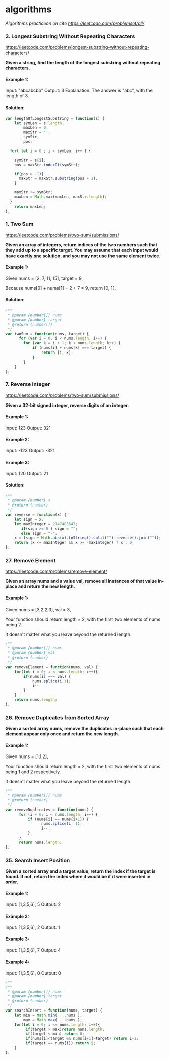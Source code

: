 # algorithms
*Algorithms practiceon on cite https://leetcode.com/problemset/all/*

### 3. Longest Substring Without Repeating Characters
https://leetcode.com/problems/longest-substring-without-repeating-characters/

**Given a string, find the length of the longest substring without repeating characters.**

#### Example 1:

Input: "abcabcbb"
Output: 3 
Explanation: The answer is "abc", with the length of 3. 

 #### Solution: 
```javascript
var lengthOfLongestSubstring = function(s) {
    let symLen = s.length,
        maxLen = 0,
        maxStr = '',
        symStr,
        pos;

  for( let i = 0 ; i < symLen; i++ ) {

    symStr = s[i];
    pos = maxStr.indexOf(symStr);

    if(pos > -1){
      maxStr = maxStr.substring(pos + 1);
    }

    maxStr += symStr;
    maxLen = Math.max(maxLen, maxStr.length);
  }
    return maxLen;
};
```
### 1. Two Sum
https://leetcode.com/problems/two-sum/submissions/

**Given an array of integers, return indices of the two numbers such that they add up to a specific target.
You may assume that each input would have exactly one solution, and you may not use the same element twice.**

#### Example 1:

Given nums = [2, 7, 11, 15], target = 9,

Because nums[0] + nums[1] = 2 + 7 = 9,
return [0, 1].

 #### Solution: 
```javascript
/**
 * @param {number[]} nums
 * @param {number} target
 * @return {number[]}
 */
var twoSum = function(nums, target) {
      for (var i = 0; i < nums.length; i++) {
        for (var k = i + 1; k < nums.length; k++) {
            if (nums[i] + nums[k] === target) {
                return [i, k];
            }
        }
    }
};
```
### 7. Reverse Integer

https://leetcode.com/problems/two-sum/submissions/

**Given a 32-bit signed integer, reverse digits of an integer.**

#### Example 1:
Input: 123
Output: 321

#### Example 2:
Input: -123
Output: -321

#### Example 3:
Input: 120
Output: 21

 #### Solution: 
```javascript
/**
 * @param {number} x
 * @return {number}
 */
var reverse = function(x) {
    let sign = x;
    let maxInteger = 2147483647;
       if(sign >= 0 ) sign = "";             
       else sign = "-";
    x = (sign + Math.abs(x).toString().split("").reverse().join(""));
    return (x <= maxInteger && x >= -maxInteger) ? x : 0;
};
```
### 27. Remove Element

https://leetcode.com/problems/remove-element/

**Given an array nums and a value val, remove all instances of that value in-place and return the new length.**

#### Example 1:

Given nums = [3,2,2,3], val = 3,

Your function should return length = 2, with the first two elements of nums being 2.

It doesn't matter what you leave beyond the returned length.

```javascript
/**
 * @param {number[]} nums
 * @param {number} val
 * @return {number}
 */
var removeElement = function(nums, val) {
    for(let i = 0; i < nums.length; i++){
        if(nums[i] === val) {
            nums.splice(i,1); 
            i--
        }              
    }
    return nums.length;
};
```
### 26. Remove Duplicates from Sorted Array

**Given a sorted array nums, remove the duplicates in-place such that each element appear only once and return the new length.**

#### Example 1:

Given nums = [1,1,2],

Your function should return length = 2, with the first two elements of nums being 1 and 2 respectively.

It doesn't matter what you leave beyond the returned length.

```javascript
/**
 * @param {number[]} nums
 * @return {number}
 */
var removeDuplicates = function(nums) {
      for (i = 0; i < nums.length; i++) {  
          if (nums[i] == nums[i+1]) {
                nums.splice(i, 1);
                i--;
          }
      }
      return nums.length;
};
```
### 35. Search Insert Position

**Given a sorted array and a target value, return the index if the target is found. If not, return the index where it would be if it were inserted in order.**

#### Example 1:

Input: [1,3,5,6], 5
Output: 2
#### Example 2:

Input: [1,3,5,6], 2
Output: 1

#### Example 3:

Input: [1,3,5,6], 7
Output: 4

#### Example 4:

Input: [1,3,5,6], 0
Output: 0

```javascript
/**
/**
 * @param {number[]} nums
 * @param {number} target
 * @return {number}
 */
var searchInsert = function(nums, target) {
    let min = Math.min( ...nums ),
        max = Math.max( ...nums );
    for(let i = 0; i <= nums.length; i++){
         if(target > max)return nums.length;
         if(target < min) return 0;
         if(nums[i]<target && nums[i+1]>target) return i+1;
         if(target == nums[i]) return i;                                                                        
    }   
};
```

